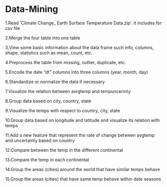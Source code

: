 # Data-Mining

1.Read ‘Climate Change_ Earth Surface Temperature Data.zip'. it includes for csv file

2.Merge the four table into one table

3.View some basic information about the data frame such info, columns, shape, statistics such as mean, count, etc.

4.Preprocess the table from missing, outlier, duplicate, etc.

5.Encode the date “dt” columns into three columns (year, month, day)

6.Standardize or normalize the data if necessary

7.Visualize the relation between avrgtemp and tempuncerinty

8.Group data based on city, country, state

9.Visualize the temps with respect to country, city, state

10.Group data based on longitude and latitude and visualize its relation with temps

11.Add a new feature that represent the rate of change between avgtemp and uncertainty based on country

12.Compare between the temp in the different continental

13.Compare the temp in each continental

14.Group the areas (cities) around the world that have similar temps behave

15.Group the areas (cities) that have same temp behave within date seasons

